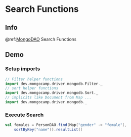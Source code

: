 # Search Functions

## Info

@ref:[MongoDAO](index.md) Search Functions

## Demo

### Setup imports

```scala
// Filter helper functions
import dev.mongocamp.driver.mongodb.Filter._
// sort helper functions
import dev.mongocamp.driver.mongodb.Sort._
// implicits like Document from Map ...
import dev.mongocamp.driver.mongodb._
```

### Execute Search

```scala
val females = PersonDAO.find(Map("gender" -> "female"), 
    sortByKey("name")).resultList()


```
